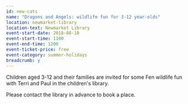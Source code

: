 ```yaml
---
id: new-cats
name: "Dragons and Angels: wildlife fun for 3-12 year-olds"
location: newmarket-library
location-text: Newmarket Library
event-start-date: 2018-08-10
event-start-time: 1100
event-end-time: 1200
event-ticket-price: free
event-category: summer-holidays
breadcrumb: y
---
```


Children aged 3-12 and their families are invited for some Fen wildlife fun with Terri and Paul in the children's library.

Please contact the library in advance to book a place.
